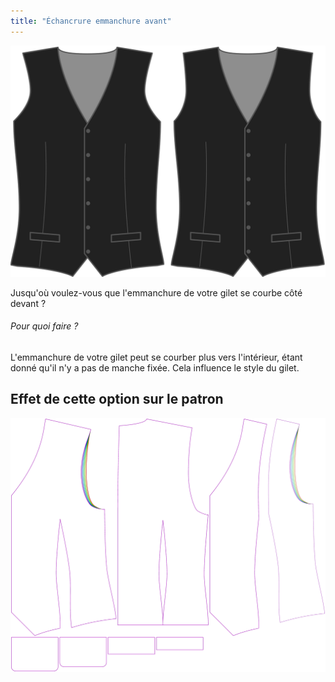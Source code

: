 ```yaml
---
title: "Échancrure emmanchure avant"
---
```


![Échancrure emmanchure avant](frontinset.svg)

Jusqu'où voulez-vous que l'emmanchure de votre gilet se courbe côté devant ?

<Note>

###### Pour quoi faire ?

L'emmanchure de votre gilet peut se courber plus vers l'intérieur, étant donné qu'il n'y a pas de manche fixée.
Cela influence le style du gilet.

</Note>

## Effet de cette option sur le patron

![Cette image montre l'effet de cette option en superposant plusieurs variantes qui ont une valeur différente pour cette option](wahid_frontinset_sample.svg "Effet de cette option sur le modèle")
